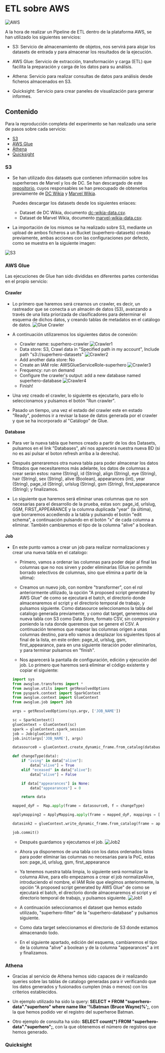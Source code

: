 # ETL sobre AWS

![AWS](assets/images/aws.png "Amazon Web Services")

A la hora de realizar un Pipeline de ETL dentro de la plataforma AWS, se han utilizado los siguientes servicios:

- S3: Servicio de almacenamiento de objetos, nos servirá para alojar los datasets de entrada y para almacenar los resultados de la ejecución.

- AWS Glue: Servicio de extracción, transformación y carga (ETL) que facilita la preparación y carga de los datos para su análisis.

- Athena: Servicio para realizar consultas de datos para análisis desde ficheros almacenados en S3.

- Quicksight: Servicio para crear paneles de visualización para generar informes.

## Contenido

Para la reproducción completa del experimento se han realizado una serie de pasos sobre cada servicio:

- [S3](S3)
- [AWS Glue](AWS-Glue)
- [Athena](Athena)
- [Quicksight](Quicksight)

### S3

  - Se han utilizado dos datasets que contienen información sobre los superheroes de Marvel y los de DC. Se han descargado de este [repositorio](https://github.com/fivethirtyeight/data/tree/master/comic-characters), cuyos responsables se han preocupado de obtenerlos previamente de [DC Wikia](http://dc.wikia.com/wiki/Main_Page) y [Marvel Wikia](http://marvel.wikia.com/wiki/Main_Page).

    Puedes descargar los datasets desde los siguientes enlaces:

    - Dataset de DC Wikia, documento [dc-wikia-data.csv](data/dc-wikia-data.csv).
    - Dataset de Marvel Wikia, documento [marvel-wikia-data.csv](data/marvel-wikia-data.csv).

  - La importación de los mismos se ha realizado sobre S3, mediante un upload de ambos ficheros a un Bucket (superhero-datasets) creado previamente, ambas acciones con las configuraciones por defecto, como se muestra en la siguiente imagen:

  ![S3](assets/images/s3.png "S3")

### AWS Glue

Las ejecuciones de Glue han sido divididas en diferentes partes contenidas en el propio servicio:

#### Crawler

  - Lo primero que haremos será crearnos un crawler, es decir, un rastreador que se conecta a un almacén de datos (S3), avanzando a través de una lista priorizada de clasificadores para determinar el esquema de dichos datos, y creando tablas de metadatos en el catálogo de datos.
  ![Glue Crawler](assets/images/glue1.png "Glue crawler")

  - A continuación utilizaremos los siguientes datos de conexión:

    - Crawler name: superhero-crawler
    ![Crawler1](assets/images/crawler1.png "Crawler1")
    - Data store: S3, Crawl data in "Specified path in my account", Include path "s3://superhero-datasets"
    ![Crawler2](assets/images/crawler2.png "Crawler2")
    - Add another data store: No
    - Create an IAM role: AWSGlueServiceRole-superhero
    ![Crawler3](assets/images/crawler3.png "Crawler3")
    - Frequency: run on demand
    - Configure the crawler's output: add a new database named superhero-database
    ![Crawler4](assets/images/crawler4.png "Crawler4")
    - Finish!

  - Una vez creado el crawler, lo siguiente es ejecutarlo, para ello lo seleccionamos y pulsamos el botón "Run crawler".

  - Pasado un tiempo, una vez el estado del crawler este en estado "Ready", podemos ir a revisar la base de datos generada por el crawler y que se ha incorporado al "Catálogo" de Glue.

#### Database

  - Para ver la nueva tabla que hemos creado a partir de los dos Datasets, pulsamos en el link "Databases", ahí nos aparecerá nuestra nueva BD (si no es así pulsar el boton refresh arriba a la derecha).

  - Después generaremos otra nueva tabla para poder almacenar los datos filtrados que necesitaremos más adelante, los datos de columnas a crear serán estos:
  name (String), id (String), align (String), eye (String), hair (String), sex (String), alive (Boolean), appearances (int), year (String), page_id (String), urlslug (String), gsm (String), first_appearance (String); y finalizamos.

  - Lo siguiente que haremos será eliminar unas columnas que no son necesarias para el desarrollo de la prueba, estas son: page_id, urlslug, GSM, FIRST_APPEARANCE y la columna duplicada "year" (la última), que borraremos accediendo a la tabla y pulsando el botón "edit schema", a continuación pulsando en el botón "x" de cada columna a eliminar. También cambiaremos el tipo de la columna "alive" a boolean.

#### Job

  - En este punto vamos a crear un job para realizar normalizaciones y crear una nueva tabla en el catalogo:

      - Primero, vamos a ordenar las columnas para poder dejar al final las columnas que no nos sirven y poder eliminarlas (Glue no permite borrado selectivos de columnas, sino que elimina a partir de la ultima):

      - Creamos un nuevo job, con nombre "transformer", con el rol anteriormente utilizado, la opción "A proposed script generated by AWS Glue" de como se ejecutará el batch, el directorio donde almacenaremos el script y el directorio temporal de trabajo, y pulsamos siguiente. Como datasource seleccionamos la tabla del catalogo generada previamente, y como dat target, generemos una nueva tabla con S3 como Data Store, formato CSV, sin compresión y poniendo la ruta donde queremos que se genere el CSV. A continuación tenemos que mapear las columnas origen a unas columnas destino, para ello vamos a desplazar los siguientes tipos al final de la lista, en este orden: page_id, urlslug, gsm, first_appearance, para en una siguiente iteración poder eliminarlos, y para terminar pulsamos en "finish".

      - Nos aparecerá la pantalla de configuración, edición y ejecución del job. Lo primero que haremos será eliminar el código existente y copiar el siguiente:

      ```python
      import sys
      from awsglue.transforms import *
      from awsglue.utils import getResolvedOptions
      from pyspark.context import SparkContext
      from awsglue.context import GlueContext
      from awsglue.job import Job

      args = getResolvedOptions(sys.argv, ['JOB_NAME'])

      sc = SparkContext()
      glueContext = GlueContext(sc)
      spark = glueContext.spark_session
      job = Job(glueContext)
      job.init(args['JOB_NAME'], args)

      datasource0 = glueContext.create_dynamic_frame.from_catalog(database = "superhero-database", table_name = "superhero_datasets")

      def changeType(data):
          if "iving" in data["alive"]:
              data["alive"] = True
          elif "eceased" in data["alive"]:
              data["alive"] = False

          if data["appearances"] is None:
              data["appearances"] = 0

          return data

      mapped_dyF =  Map.apply(frame = datasource0, f = changeType)

      applymapping2 = ApplyMapping.apply(frame = mapped_dyF, mappings = [("name", "string", "name", "string"), ("id", "string", "id", "string"), ("align", "string", "align", "string"), ("eye", "string", "eye", "string"), ("hair", "string", "hair", "string"), ("sex", "string", "sex", "string"), ("alive", "string", "alive", "string"), ("appearances", "string", "appearances", "string"), ("year", "string", "year", "string"), ("page_id", "long", "page_id", "long"), ("urlslug", "string", "urlslug", "string"), ("gsm", "string", "gsm", "string"), ("first_appearance", "string", "first_appearance", "string")], transformation_ctx = "applymapping1")

      datasink2 = glueContext.write_dynamic_frame.from_catalog(frame = applymapping2, database = "superhero-data", table_name = "superhero", transformation_ctx = "datasink2")

      job.commit()
      ```

      - Después guardamos y ejecutamos el job.
      ![Job2](assets/images/job2.png "Job2")

      - Ahora ya disponemos de una tabla con los datos ordenados listos para poder eliminar las columnas no necesarias para la PoC, estas son: page_id, urlslug, gsm, first_appearance

      - Ya tenemos nuestra tabla limpia, lo siguiente será normalizar la columna Alive, para ello empezamos a crear el job normalizeAlive, introduciendo el nombre, el IAM Role que elegimos anteriormente, la opción "A proposed script generated by AWS Glue" de como se ejecutará el batch, el directorio donde almacenaremos el script y el directorio temporal de trabajo, y pulsamos siguiente.
      ![Job1](assets/images/job1.png "Job1")

      - A continuación seleccionamos el dataset que hemos estado utilizado, "superhero-filter" de la "superhero-database" y pulsamos siguiente.

      - Como data target seleccionamos el directorio de S3 donde estamos almacenando todo.

      - En el siguiente apartado, edición del esquema, cambiaremos el tipo de la columna "alive" a boolean y de la columna "appearances" a int y finalizamos.

### Athena

- Gracias al servicio de Athena hemos sido capaces de ir realizando queries sobre las tablas de catalogo generadas para ir verificando que los datos generados y fusionados cumplen (más o menos) con los criterios establecidos.

- Un ejemplo utilizado ha sido la query: **SELECT * FROM "superhero-data"."superhero" where name like '%Batman (Bruce Wayne)%';**, con la que hemos podido ver el registro del superheroe Batman.

- Otro ejemplo de consulta ha sido: **SELECT count(*) FROM "superhero-data"."superhero";**, con la que obtenemos el número de registros que hemos generado.

### Quicksight
